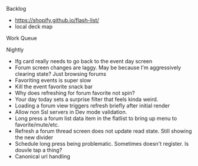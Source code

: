 Backlog
* https://shopify.github.io/flash-list/
* local deck map

Work Queue

Nightly
* lfg card really needs to go back to the event day screen
* Forum screen changes are laggy. May be because I'm aggressively clearing state? Just browsing forums
* Favoriting events is super slow
* Kill the event favorite snack bar
* Why does refreshing for forum favorite not spin?
* Your day today sets a surprise filter that feels kinda weird.
* Loading a forum view triggers refresh briefly after initial render
* Allow non Ssl servers in Dev mode validation.
* Long press a forum list data item in the flatlist to bring up menu to favorite/mute/etc.
* Refresh a forum thread screen does not update read state. Still showing the new divider
* Schedule long press being problematic. Sometimes doesn't register. Is douvle tap a thing?
* Canonical url handling
